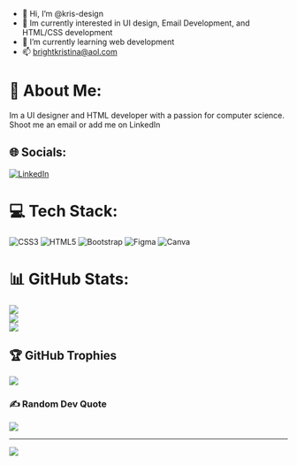 - 👋 Hi, I’m @kris-design
- 👀 Im currently interested in UI design, Email Development, and HTML/CSS development 
- 🌱 I’m currently learning web development 
- 📫 brightkristina@aol.com

<!---
kris-design/kris-design is a ✨ special ✨ repository because its `README.md` (this file) appears on your GitHub profile.
You can click the Preview link to take a look at your changes.
--->
# 💫 About Me:
Im a UI designer and HTML developer with a passion for computer science. <br>Shoot me an email or add me on LinkedIn 


## 🌐 Socials:
[![LinkedIn](https://img.shields.io/badge/LinkedIn-%230077B5.svg?logo=linkedin&logoColor=white)](https://linkedin.com/in/http://www.linkedin.com/in/kristinabright) 


# 💻 Tech Stack:
![CSS3](https://img.shields.io/badge/css3-%231572B6.svg?style=for-the-badge&logo=css3&logoColor=white) ![HTML5](https://img.shields.io/badge/html5-%23E34F26.svg?style=for-the-badge&logo=html5&logoColor=white) ![Bootstrap](https://img.shields.io/badge/bootstrap-%23563D7C.svg?style=for-the-badge&logo=bootstrap&logoColor=white) 	![Figma](https://img.shields.io/badge/figma-%23F24E1E.svg?style=for-the-badge&logo=figma&logoColor=white) ![Canva](https://img.shields.io/badge/Canva-%2300C4CC.svg?style=for-the-badge&logo=Canva&logoColor=white)
# 📊 GitHub Stats:
![](https://github-readme-stats.vercel.app/api?username=Kris-design&theme=dark&hide_border=true&include_all_commits=true&count_private=true)<br/>
![](https://github-readme-streak-stats.herokuapp.com/?user=Kris-design&theme=dark&hide_border=true)<br/>
![](https://github-readme-stats.vercel.app/api/top-langs/?username=Kris-design&theme=dark&hide_border=true&include_all_commits=true&count_private=true&layout=compact)

## 🏆 GitHub Trophies
![](https://github-profile-trophy.vercel.app/?username=Kris-design&theme=buddhism&no-frame=false&no-bg=true&margin-w=4)

### ✍️ Random Dev Quote
![](https://quotes-github-readme.vercel.app/api?type=vetical&theme=radical)

---
[![](https://visitcount.itsvg.in/api?id=Kris-design&icon=0&color=5)](https://visitcount.itsvg.in)
